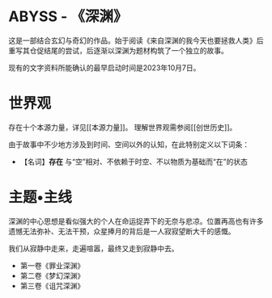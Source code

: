 # ABYSS - 《深渊》
这是一部结合玄幻与奇幻的作品。始于阅读《来自深渊的我今天也要拯救人类》后重写其仓促结尾的尝试，后逐渐以深渊为题材构筑了一个独立的故事。

现有的文字资料所能确认的最早启动时间是2023年10月7日。
# 世界观
存在十个本源力量，详见[[本源力量]]。
理解世界观需参阅[[创世历史]]。

由于故事中不少地方涉及到时间、空间以外的认知，在此特别定义以下词条：
- 【名词】**存在** 与“空”相对、不依赖于时空、不以物质为基础而“在”的状态
# 主题•主线
深渊的中心思想是看似强大的个人在命运捉弄下的无奈与悲凉。位置再高也有许多遗憾无法弥补、无法干预，众星捧月的背后是一人寂寂望断大千的感慨。

我们从寂静中走来，走遍喧嚣，最终又走到寂静中去。

- 第一卷《罪业深渊》
- 第二卷《梦幻深渊》
- 第三卷《诅咒深渊》
